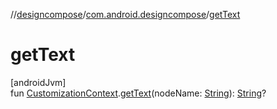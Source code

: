 //[designcompose](../../index.md)/[com.android.designcompose](index.md)/[getText](get-text.md)

# getText

[androidJvm]\
fun [CustomizationContext](-customization-context/index.md).[getText](get-text.md)(nodeName: [String](https://kotlinlang.org/api/latest/jvm/stdlib/kotlin/-string/index.html)): [String](https://kotlinlang.org/api/latest/jvm/stdlib/kotlin/-string/index.html)?
